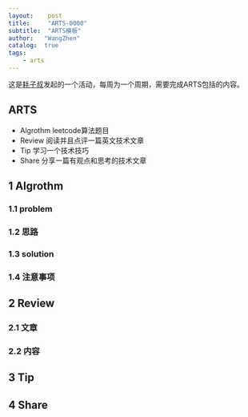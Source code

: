 ```yaml
---
layout:    post
title:     "ARTS-0000"
subtitle:  "ARTS模板"
author:   "WangZhen"
catalog:  true
tags: 
    - arts
---
```


这是[耗子叔](https://www.zhihu.com/question/301150832)发起的一个活动，每周为一个周期，需要完成ARTS包括的内容。

## ARTS
 - Algrothm leetcode算法题目
 - Review 阅读并且点评一篇英文技术文章
 - Tip 学习一个技术技巧
 - Share 分享一篇有观点和思考的技术文章

 
## 1 Algrothm

### 1.1 problem

### 1.2 思路

### 1.3 solution

### 1.4 注意事项


## 2 Review

### 2.1 文章

### 2.2 内容


## 3 Tip


## 4 Share


